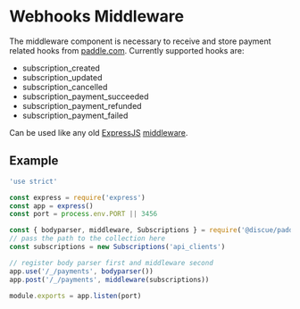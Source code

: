 # Webhooks Middleware
The middleware component is necessary to receive and store payment related hooks from [paddle.com](https://www.paddle.com/). Currently supported hooks are:
- subscription_created
- subscription_updated
- subscription_cancelled
- subscription_payment_succeeded
- subscription_payment_refunded
- subscription_payment_failed

Can be used like any old [ExpressJS](https://expressjs.com/) [middleware](https://expressjs.com/en/guide/using-middleware.html). 

## Example
```js
'use strict'

const express = require('express')
const app = express()
const port = process.env.PORT || 3456

const { bodyparser, middleware, Subscriptions } = require('@discue/paddle-firebase-integration')
// pass the path to the collection here
const subscriptions = new Subscriptions('api_clients')

// register body parser first and middleware second
app.use('/_/payments', bodyparser())
app.post('/_/payments', middleware(subscriptions))

module.exports = app.listen(port)
```